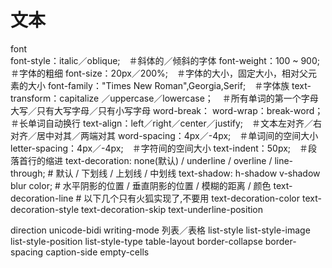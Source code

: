 # 文本
font	
font-style：italic／oblique;　＃斜体的／倾斜的字体
font-weight：100 ~ 900;　＃字体的粗细
font-size：20px／200%;　＃字体的大小，固定大小，相对父元素的大小
font-family："Times New Roman",Georgia,Serif;　＃字体族
text-transform：capitalize ／uppercase／lowercase；　＃所有单词的第一个字母大写／只有大写字母／只有小写字母
word-break：
word-wrap：break-word；　＃长单词自动换行
text-align：left／right／center／justify;　＃文本左对齐／右对齐／居中对其／两端对其
word-spacing：4px／-4px;　＃单词间的空间大小
letter-spacing：4px／-4px;　＃字符间的空间大小
text-indent：50px;　＃段落首行的缩进
text-decoration: none(默认) / underline / overline / line-through;   # 默认 / 下划线 / 上划线 / 中划线
text-shadow: h-shadow v-shadow blur color;   # 水平阴影的位置 / 垂直阴影的位置 / 模糊的距离 / 颜色
text-decoration-line   # 以下几个只有火狐实现了,不要用
text-decoration-color
text-decoration-style
text-decoration-skip
text-underline-position

direction	unicode-bidi	writing-mode
列表／表格
list-style	list-style-image	list-style-position	list-style-type
table-layout	border-collapse	border-spacing	caption-side
empty-cells